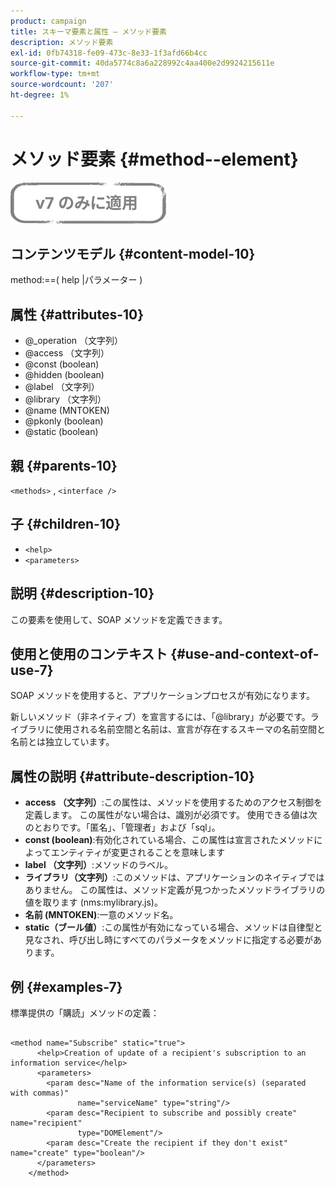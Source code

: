 ```yaml
---
product: campaign
title: スキーマ要素と属性 — メソッド要素
description: メソッド要素
exl-id: 0fb74318-fe09-473c-8e33-1f3afd66b4cc
source-git-commit: 40da5774c8a6a228992c4aa400e2d9924215611e
workflow-type: tm+mt
source-wordcount: '207'
ht-degree: 1%

---
```


# メソッド要素 {#method--element}

![](../../../assets/v7-only.svg)

## コンテンツモデル {#content-model-10}

method:==( help |パラメーター )

## 属性 {#attributes-10}

* @_operation （文字列）
* @access （文字列）
* @const (boolean)
* @hidden (boolean)
* @label （文字列）
* @library （文字列）
* @name (MNTOKEN)
* @pkonly (boolean)
* @static (boolean)

## 親 {#parents-10}

`<methods>`  ,  `<interface />`

## 子 {#children-10}

* `<help>`
* `<parameters>`

## 説明 {#description-10}

この要素を使用して、SOAP メソッドを定義できます。

## 使用と使用のコンテキスト {#use-and-context-of-use-7}

SOAP メソッドを使用すると、アプリケーションプロセスが有効になります。

新しいメソッド（非ネイティブ）を宣言するには、「@library」が必要です。ライブラリに使用される名前空間と名前は、宣言が存在するスキーマの名前空間と名前とは独立しています。

## 属性の説明 {#attribute-description-10}

* **access （文字列）**:この属性は、メソッドを使用するためのアクセス制御を定義します。 この属性がない場合は、識別が必須です。 使用できる値は次のとおりです。「匿名」、「管理者」および「sql」。
* **const (boolean)**:有効化されている場合、この属性は宣言されたメソッドによってエンティティが変更されることを意味します
* **label （文字列）**:メソッドのラベル。
* **ライブラリ（文字列）**:このメソッドは、アプリケーションのネイティブではありません。 この属性は、メソッド定義が見つかったメソッドライブラリの値を取ります (nms:mylibrary.js)。
* **名前 (MNTOKEN)**:一意のメソッド名。
* **static（ブール値）**:この属性が有効になっている場合、メソッドは自律型と見なされ、呼び出し時にすべてのパラメータをメソッドに指定する必要があります。

## 例 {#examples-7}

標準提供の「購読」メソッドの定義：

```
 
<method name="Subscribe" static="true">
      <help>Creation of update of a recipient's subscription to an information service</help>
      <parameters>
        <param desc="Name of the information service(s) (separated with commas)"
               name="serviceName" type="string"/>
        <param desc="Recipient to subscribe and possibly create" name="recipient"
               type="DOMElement"/>
        <param desc="Create the recipient if they don't exist" name="create" type="boolean"/>
      </parameters>     
    </method>
```
